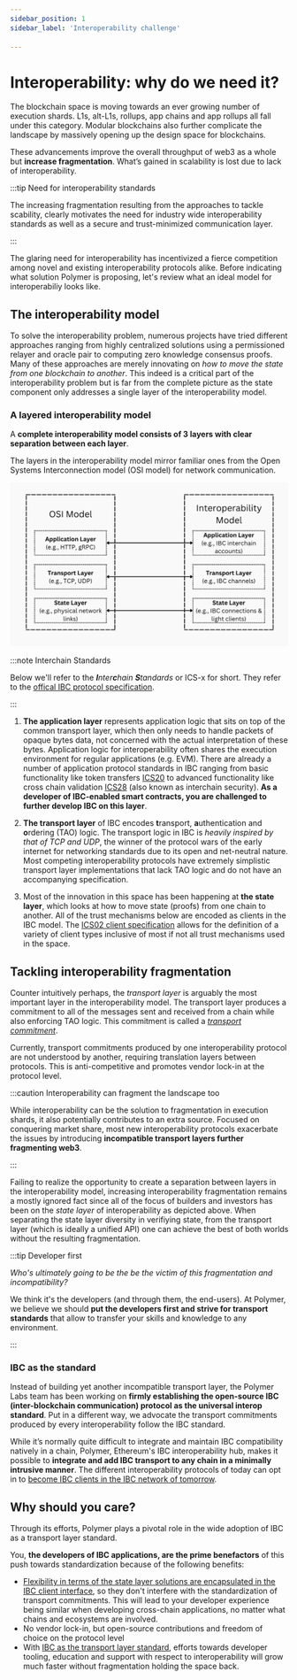 ```yaml
---
sidebar_position: 1
sidebar_label: 'Interoperability challenge'

---
```


# Interoperability: why do we need it?

The blockchain space is moving towards an ever growing number of execution shards. L1s, alt-L1s, rollups, app chains and app rollups all fall under this category. Modular blockchains also further complicate the landscape by massively opening up the design space for blockchains.

These advancements improve the overall throughput of web3 as a whole but **increase fragmentation**. What’s gained in scalability is lost due to lack of interoperability.

:::tip Need for interoperability standards

The increasing fragmentation resulting from the approaches to tackle scability, clearly motivates the need for industry wide interoperability standards as well as a secure and trust-minimized communication layer.

:::

The glaring need for interoperability has incentivized a fierce competition among novel and existing interoperability protocols alike. Before indicating what solution Polymer is proposing, let's review what an ideal model for interoperabiliy looks like.

## The interoperability model

To solve the interoperability problem, numerous projects have tried different approaches ranging from highly centralized solutions using a permissioned relayer and oracle pair to computing zero knowledge consensus proofs. Many of these approaches are merely innovating on _how to move the state from one blockchain to another_. This indeed is a critical part of the interoperability problem but is far from the complete picture as the state component only addresses a single layer of the interoperability model.

### A layered interoperability model

A **complete interoperability model consists of 3 layers with clear separation between each layer**.

The layers in the interoperability model mirror familiar ones from the Open Systems Interconnection model (OSI model) for network communication.

![OSI model comparison of interoperability model](../../static/img/background/OSI-comp.png)

:::note Interchain Standards

Below we'll refer to the _**I**nter**c**hain **S**tandards_ or ICS-x for short. They refer to the [offical IBC protocol specification](https://github.com/cosmos/ibc).

:::

1. **The application layer** represents application logic that sits on top of the common transport layer, which then only needs to handle packets of opaque bytes data, not concerned with the actual interpretation of these bytes. Application logic for interoperability often shares the execution environment for regular applications (e.g. EVM). There are already a number of application protocol standards in IBC ranging from basic functionality like token transfers [ICS20](https://github.com/cosmos/ibc/tree/main/spec/app/ics-020-fungible-token-transfer) to advanced functionality like cross chain validation [ICS28](https://github.com/cosmos/ibc/tree/main/spec/app/ics-028-cross-chain-validation) (also known as interchain security). **As a developer of IBC-enabled smart contracts, you are challenged to further develop IBC on this layer**.

2. **The transport layer** of IBC encodes **t**ransport, **a**uthentication and **o**rdering (TAO) logic. The transport logic in IBC is _heavily inspired by that of TCP and UDP_, the winner of the protocol wars of the early internet for networking standards due to its open and net-neutral nature. Most competing interoperability protocols have extremely simplistic transport layer implementations that lack TAO logic and do not have an accompanying specification.

3. Most of the innovation in this space has been happening at **the state layer**, which looks at how to move state (proofs) from one chain to another. All of the trust mechanisms below are encoded as clients in the IBC model. The [ICS02 client specification](https://github.com/cosmos/ibc/tree/main/spec/core/ics-002-client-semantics) allows for the definition of a variety of client types inclusive of most if not all trust mechanisms used in the space.

## Tackling interoperability fragmentation

Counter intuitively perhaps, the _transport layer_ is arguably the most important layer in the interoperability model. The transport layer produces a commitment to all of the messages sent and received from a chain while also enforcing TAO logic. This commitment is called a [_transport commitment_](../concepts/vibc/clients.md/#fork-handling-and-virtual-roots).

Currently, transport commitments produced by one interoperability protocol are not understood by another, requiring translation layers between protocols. This is anti-competitive and promotes vendor lock-in at the protocol level.

:::caution Interoperability can fragment the landscape too

While interoperability can be the solution to fragmentation in execution shards, it also potentially contributes to an extra source. Focused on conquering market share, most new interoperability protocols exacerbate the issues by introducing **incompatible transport layers further fragmenting web3**.

:::

Failing to realize the opportunity to create a separation between layers in the interoperability model, increasing interoperability fragmentation remains a mostly ignored fact since all of the focus of builders and investors has been on the _state layer_ of interoperability as depicted above. When separating the state layer diversity in verifiying state, from the transport layer (which is ideally a unified API) one can achieve the best of both worlds without the resulting fragmentation.

:::tip Developer first

_Who's ultimately going to be the be the victim of this fragmentation and incompatibility?_

We think it's the developers (and through them, the end-users). At Polymer, we believe we should **put the developers first and strive for transport standards** that allow to transfer your skills and knowledge to any environment.

:::

<!-- ### Incentivization

Additionally, there are no protocol level incentives that encourage open participation of clients at the state layer.

:::note Client incentivization

With some of the IBC innovations that the Polymer Labs team is working on, client update incentivization will happen _in protocol_ ensuring an open market for clients.

::: -->

### IBC as the standard

Instead of building yet another incompatible transport layer, the Polymer Labs team has been working on **firmly establishing the open-source IBC (inter-blockchain communication) protocol as the universal interop standard**. Put in a different way, we advocate the transport commitments produced by every interoperability follow the IBC standard.

While it’s normally quite difficult to integrate and maintain IBC compatibility natively in a chain, Polymer, Ethereum's IBC interoperability hub, makes it possible to **integrate and add IBC transport to any chain in a minimally intrusive manner**. The different interoperability protocols of today can opt in to [become IBC clients in the IBC network of tomorrow](../concepts/ibc/ibc-clients.md).


## Why should you care?

Through its efforts, Polymer plays a pivotal role in the wide adoption of IBC as a transport layer standard.

You, **the developers of IBC applications, are the prime benefactors** of this push towards standardization because of the following benefits:


- [Flexibility in terms of the state layer solutions are encapsulated in the IBC client interface](../concepts/ibc/ibc-clients.md), so they don't interfere with the standardization of transport commitments. This will lead to your developer experience being similar when developing cross-chain applications, no matter what chains and ecosystems are involved.
- No vendor lock-in, but open-source contributions and freedom of choice on the protocol level
- With [IBC as the transport layer standard](../concepts/ibc/ibc.md), efforts towards developer tooling, education and support with respect to interoperability will grow much faster without fragmentation holding the space back.



